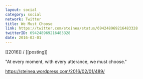 ```yaml
---
layout: social
category: social
network: Twitter
title: We Must Choose
link: https://twitter.com/steinea/status/694248969216483328
twitterID: 694248969216483328
date: 2016-02-01
---
```


[[2016]] / [[posting]]

"At every moment, with every utterance, we must choose."

<https://steinea.wordpress.com/2016/02/01/489/>
